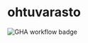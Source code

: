 # ohtuvarasto

![GHA workflow badge](https://github.com/<OWNER>/<REPOSITORY>/workflows/CI/badge.svg)
